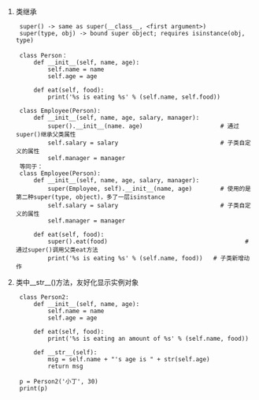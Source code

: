 1. 类继承

        super() -> same as super(__class__, <first argument>)
        super(type, obj) -> bound super object; requires isinstance(obj, type)
        
        class Person：
            def __init__(self, name, age):
                self.name = name
                self.age = age
                
            def eat(self, food):
                print('%s is eating %s' % (self.name, self.food))
        
        class Employee(Person):
            def __init__(self, name, age, salary, manager):
                super().__init__(name. age)                      # 通过super()继承父类属性
                self.salary = salary                             # 子类自定义的属性
                self.manager = manager           
        等同于：
        class Employee(Person):
            def __init__(self, name, age, salary, manager):
                super(Employee, self).__init__(name, age)        # 使用的是第二种super(type, object)，多了一层isinstance  
                self.salary = salary                             # 子类自定义的属性
                self.manager = manager
            
            def eat(self, food):
                super().eat(food)                                       # 通过super()调用父类eat方法
                print('%s is eating %s' % (self.name, food))   # 子类新增动作

2. 类中__str__()方法，友好化显示实例对象

        class Person2:
            def __init__(self, name, age):
                self.name = name
                self.age = age
        
            def eat(self, food):
                print('%s is eating an amount of %s' % (self.name, food))
        
            def __str__(self):
                msg = self.name + "'s age is " + str(self.age)
                return msg        
        
        p = Person2('小丁', 30)
        print(p)
        
        














        